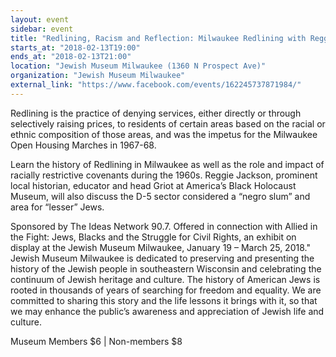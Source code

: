 ```yaml
---
layout: event
sidebar: event
title: "Redlining, Racism and Reflection: Milwaukee Redlining with Reggie Jackson"
starts_at: "2018-02-13T19:00"
ends_at: "2018-02-13T21:00"
location: "Jewish Museum Milwaukee (1360 N Prospect Ave)"
organization: "Jewish Museum Milwaukee"
external_link: "https://www.facebook.com/events/162245737871984/"
---
```


Redlining is the practice of denying services, either directly or through selectively raising prices, to residents of certain areas based on the racial or ethnic composition of those areas, and was the impetus for the Milwaukee Open Housing Marches in 1967-68.

Learn the history of Redlining in Milwaukee as well as the role and impact of racially restrictive covenants during the 1960s. Reggie Jackson, prominent local historian, educator and head Griot at America’s Black Holocaust Museum, will also discuss the D-5 sector considered a “negro slum” and area for “lesser” Jews.

Sponsored by The Ideas Network 90.7. Offered in connection with Allied in the Fight: Jews, Blacks and the Struggle for Civil Rights, an exhibit on display at the Jewish Museum Milwaukee, January 19 – March 25, 2018." Jewish Museum Milwaukee is dedicated to preserving and presenting the history of the Jewish people in southeastern Wisconsin and celebrating the continuum of Jewish heritage and culture. The history of American Jews is rooted in thousands of years of searching for freedom and equality. We are committed to sharing this story and the life lessons it brings with it, so that we may enhance the public’s awareness and appreciation of Jewish life and culture.

Museum Members $6 | Non-members $8
